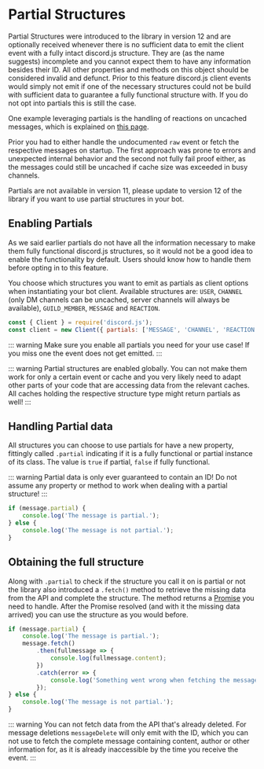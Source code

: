 # Partial Structures

Partial Structures were introduced to the library in version 12 and are optionally received whenever there is no sufficient data to emit the client event with a fully intact discord.js structure. They are (as the name suggests) incomplete and you cannot expect them to have any information besides their ID. All other properties and methods on this object should be considered invalid and defunct. Prior to this feature discord.js client events would simply not emit if one of the necessary structures could not be build with sufficient data to guarantee a fully functional structure with. If you do not opt into partials this is still the case.

One example leveraging partials is the handling of reactions on uncached messages, which is explained on [this page](/popular-topics/reactions.md#listening-for-reactions-on-old-messages).

Prior you had to either handle the undocumented `raw` event or fetch the respective messages on startup. The first approach was prone to errors and unexpected internal behavior and the second not fully fail proof either, as the messages could still be uncached if cache size was exceeded in busy channels.

<branch version="11.x">

Partials are not available in version 11, please update to version 12 of the library if you want to use partial structures in your bot.

</branch>
<branch version="12.x">

## Enabling Partials

As we said earlier partials do not have all the information necessary to make them fully functional discord.js structures, so it would not be a good idea to enable the functionality by default. Users should know how to handle them before opting in to this feature.

You choose which structures you want to emit as partials as client options when instantiating your bot client. Available structures are: `USER`, `CHANNEL` (only DM channels can be uncached, server channels will always be available), `GUILD_MEMBER`, `MESSAGE` and `REACTION`.

```js
const { Client } = require('discord.js');
const client = new Client({ partials: ['MESSAGE', 'CHANNEL', 'REACTION'] });
```

::: warning
Make sure you enable all partials you need for your use case! If you miss one the event does not get emitted.
:::

::: warning
Partial structures are enabled globally. You can not make them work for only a certain event or cache and you very likely need to adapt other parts of your code that are accessing data from the relevant caches. All caches holding the respective structure type might return partials as well!
:::

## Handling Partial data

All structures you can choose to use partials for have a new property, fittingly called `.partial` indicating if it is a fully functional or partial instance of its class. The value is `true` if partial, `false` if fully functional.

::: warning
Partial data is only ever guaranteed to contain an ID! Do not assume any property or method to work when dealing with a partial structure!
:::

```js
if (message.partial) {
	console.log('The message is partial.');
} else {
	console.log('The message is not partial.');
}
```

## Obtaining the full structure

Along with `.partial` to check if the structure you call it on is partial or not the library also introduced a `.fetch()` method to retrieve the missing data from the API and complete the structure. The method returns a [Promise](https://developer.mozilla.org/en-US/docs/Web/JavaScript/Reference/Global_Objects/Promise) you need to handle. After the Promise resolved (and with it the missing data arrived) you can use the structure as you would before.

```js
if (message.partial) {
	console.log('The message is partial.');
	message.fetch()
		.then(fullmessage => {
			console.log(fullmessage.content);
		})
		.catch(error => {
			console.log('Something went wrong when fetching the message: ', error);
		});
} else {
	console.log('The message is not partial.');
}
```

::: warning
You can not fetch data from the API that's already deleted. For message deletions `messageDelete` will only emit with the ID, which you can not use to fetch the complete message containing content, author or other information for, as it is already inaccessible by the time you receive the event.
:::


</branch>
